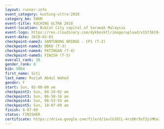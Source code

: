 ```yaml
--- 
layout: runner-info 
event_category: kuching-ultra-2018 
category_km: 50KM 
event-title: KUCHING ULTRA 2018 
event-location: BukCat City capital of Sarawak Malaysia 
event-logo: https://res.cloudinary.com/dykbosktl/image/upload/v1573619473/Logo/kuching-ultra-2018-logo_tlpvm5.png 
event-date: 2018-03-03 
checkpoint-name2: SANTUBONG BRIDGE - CP1 (T-2) 
checkpoint-name3: DBKU (T-3) 
checkpoint-name4: PATINGAN (T-4) 
checkpoint-name5: FINISH (T-5) 
overall_rank: 38
gender_rank: 8
bib: 5064
first_name: Siti
last_name: Ruziah Abdul Wahed
gender: F
start: Sun, 02-00-00 am
checkpoint2: Sun, 04-18-02 am
checkpoint3: Sun, 06-58-16 am
checkpoint4: Sun, 08-53-55 am
checkpoint5: Sun, 10-07-09 am
finish: 8-07-09
status: FINISHER
certificate: https://drive.google.com/file/d/1eulUJECL-4rzQKr9sT3jcMKaZneDURT/view?usp=sharing","CERTIFICATE")
--- 
```

